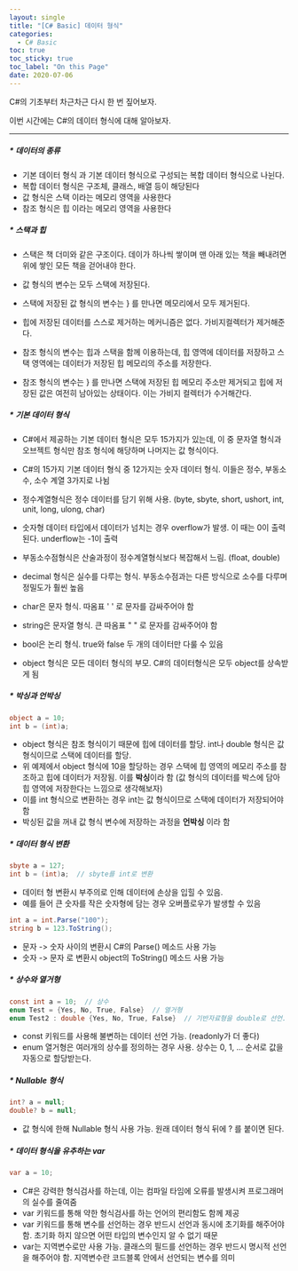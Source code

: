 ```yaml
---
layout: single
title: "[C# Basic] 데이터 형식"
categories:
  - C# Basic
toc: true
toc_sticky: true
toc_label: "On this Page"
date: 2020-07-06
---
```




C#의 기초부터 차근차근 다시 한 번 짚어보자.  

이번 시간에는 C#의 데이터 형식에 대해 알아보자.

-----

##### * 데이터의 종류

- 기본 데이터 형식 과 기본 데이터 형식으로 구성되는 복합 데이터 형식으로 나뉜다.
- 복합 데이터 형식은 구조체, 클래스, 배열 등이 해당된다
- 값 형식은 스택 이라는 메모리 영역을 사용한다
- 참조 형식은 힙 이라는 메모리 영역을 사용한다



##### * 스택과 힙

- 스택은 책 더미와 같은 구조이다.  데이가 하나씩 쌓이며 맨 아래 있는 책을 빼내려면 위에 쌓인 모든 책을 걷어내야 한다.  
- 값 형식의 변수는 모두 스택에 저장된다.  
- 스택에 저장된 값 형식의 변수는 } 를 만나면 메모리에서 모두 제거된다.

- 힙에 저장된 데이터를 스스로 제거하는 메커니즘은 없다.  가비지컬렉터가 제거해준다.
- 참조 형식의 변수는 힙과 스택을 함께 이용하는데, 힙 영역에 데이터를 저장하고 스택 영역에는 데이터가 저장된 힙 메모리의 주소를 저장한다.
- 참조 형식의 변수는 } 를 만나면 스택에 저장된 힙 메모리 주소만 제거되고 힙에 저장된 값은 여전히 남아있는 상태이다.  이는 가비지 컬렉터가 수거해간다.



##### * 기본 데이터 형식

- C#에서 제공하는 기본 데이터 형식은 모두 15가지가 있는데, 이 중 문자열 형식과 오브젝트 형식만 참조 형식에 해당하며 나머지는 값 형식이다.
- C#의 15가지 기본 데이터 형식 중 12가지는 숫자 데이터 형식.  이들은 정수, 부동소수, 소수 계열 3가지로 나뉨
- 정수계열형식은 정수 데이터를 담기 위해 사용. (byte, sbyte, short, ushort, int, unit, long, ulong, char)

- 숫자형 데이터 타입에서 데이터가 넘치는 경우 overflow가 발생.  이 때는 0이 출력된다.  underflow는 -1이 출력
- 부동소수점형식은 산술과정이 정수계열형식보다 복잡해서 느림.  (float, double)
- decimal 형식은 실수를 다루는 형식.  부동소수점과는 다른 방식으로 소수를 다루며 정밀도가 훨씬 높음
- char은 문자 형식. 따옴표 ' ' 로 문자를 감싸주어야 함
- string은 문자열 형식.  큰 따옴표 " " 로 문자를 감싸주어야 함
- bool은 논리 형식.  true와 false 두 개의 데이터만 다룰 수 있음
- object 형식은 모든 데이터 형식의 부모.  C#의 데이터형식은 모두 object를 상속받게 됨



##### * 박싱과 언박싱

```c#
object a = 10;
int b = (int)a;
```

- object 형식은 참조 형식이기 때문에 힙에 데이터를 할당.  int나 double 형식은 값 형식이므로 스택에 데이터를 할당.
- 위 예제에서 object 형식에 10을 할당하는 경우 스택에 힙 영역의 메모리 주소를 참조하고 힙에 데이터가 저장됨.  이를 **박싱**이라 함 (값 형식의 데이터를 박스에 담아 힙 영역에 저장한다는 느낌으로 생각해보자)
- 이를 int 형식으로 변환하는 경우 int는 값 형식이므로 스택에 데이터가 저장되어야 함
- 박싱된 값을 꺼내 값 형식 변수에 저장하는 과정을 **언박싱** 이라 함



##### * 데이터 형식 변환

```c#
sbyte a = 127;
int b = (int)a;  // sbyte를 int로 변환
```

- 데이터 형 변환시 부주의로 인해 데이터에 손상을 입힐 수 있음.  
- 예를 들어 큰 숫자를 작은 숫자형에 담는 경우 오버플로우가 발생할 수 있음

```c#
int a = int.Parse("100");
string b = 123.ToString();
```

- 문자 -> 숫자 사이의 변환시 C#의 Parse() 메소드 사용 가능
- 숫자 -> 문자 로 변환시 object의 ToString() 메소드 사용 가능



##### * 상수와 열거형

```c#
const int a = 10;  // 상수
enum Test = {Yes, No, True, False}  // 열거형
enum Test2 : double {Yes, No, True, False}  // 기반자료형을 double로 선언. 기본값은 int 
```

- const 키워드를 사용해 불변하는 데이터 선언 가능. (readonly가 더 좋다)
- enum 열거형은 여러개의 상수를 정의하는 경우 사용.  상수는 0, 1, ... 순서로 값을 자동으로 할당받는다.



##### * Nullable 형식

```c#
int? a = null;
double? b = null;
```

- 값 형식에 한해 Nullable 형식 사용 가능.  원래 데이터 형식 뒤에 ? 를 붙이면 된다.



##### * 데이터 형식을 유추하는 var

```c#
var a = 10;
```

- C#은 강력한 형식검사를 하는데, 이는 컴파일 타임에  오류를 발생시켜 프로그래머의 실수를 줄여줌
- var 키워드를 통해 약한 형식검사를 하는 언어의 편리함도 함께 제공
- var 키워드를 통해 변수를 선언하는 경우 반드시 선언과 동시에 초기화를 해주어야 함.  초기화 하지 않으면 어떤 타입의 변수인지 알 수 없기 때문
- var는 지역변수로만 사용 가능.  클래스의 필드를 선언하는 경우 반드시 명시적 선언을 해주어야 함.  지역변수란 코드블록 안에서 선언되는 변수를 의미











